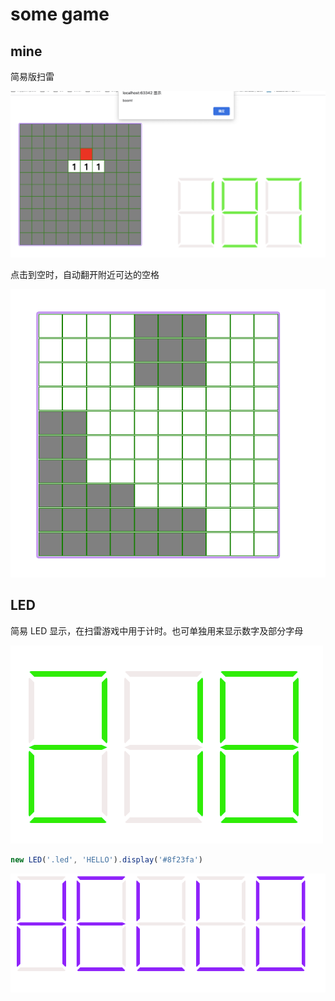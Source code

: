 # some game

## mine

简易版扫雷

![img.png](assets/mine.png)

点击到空时，自动翻开附近可达的空格

![img_1.png](assets/auto_open_empty.png)

## LED

简易 LED 显示，在扫雷游戏中用于计时。也可单独用来显示数字及部分字母

![img.png](img.png)

```js
new LED('.led', 'HELLO').display('#8f23fa')
```

![img_1.png](assets/img_1.png)
